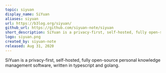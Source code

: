 ```yaml
---
topic: siyuan
display_name: SiYuan
aliases: siyuan
url: https://b3log.org/siyuan/
github_url: https://github.com/siyuan-note/siyuan
short_description: SiYuan is a privacy-first, self-hosted, fully open-source personal knowledge management software.
logo: siyuan.png
created_by: siyuan-note
released: Aug 31, 2020
---
```

SiYuan is a privacy-first, self-hosted, fully open-source personal knowledge management software, written in typescript and golang.
